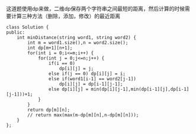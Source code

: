 这道题使用dp来做，二维dp保存两个字符串之间最短的距离，然后计算的时候需要计算三种方法（删除，添加，修改）的最近距离

    class Solution {
    public:
        int minDistance(string word1, string word2) {
            int m = word1.size(),n = word2.size();
            int dp[m+1][n+1];
            for(int i = 0;i<=m;i++) {
                for(int j = 0;j<=n;j++) {
                    if(i == 0)
                        dp[i][j] = j;
                    else if(j == 0) dp[i][j] = i;
                    else if(word1[i-1] == word2[j-1])
                        dp[i][j] = dp[i-1][j-1];
                    else dp[i][j] = min(dp[i][j-1],min(dp[i-1][j],dp[i-1][j-1]))+1;
                }
            }
            return dp[m][n];
            // return max(max(m-dp[m][n],n-dp[m][n]));
        }
    };
